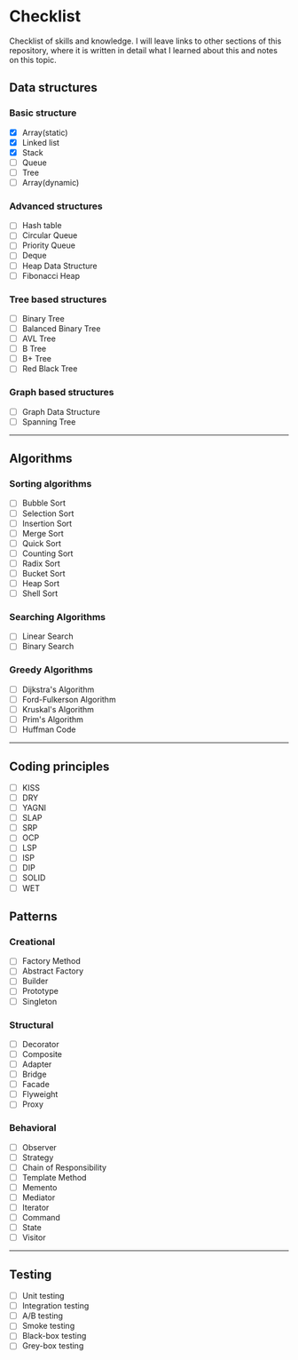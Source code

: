 # Checklist

Checklist of skills and knowledge. I will leave links to other sections of this repository, where it is written in detail what I learned about this and notes on this topic.

## Data structures

### Basic structure

- [x] Array(static)
- [x] Linked list
- [x] Stack
- [ ] Queue
- [ ] Tree
- [ ] Array(dynamic)

### Advanced structures

- [ ] Hash table
- [ ] Circular Queue
- [ ] Priority Queue
- [ ] Deque
- [ ] Heap Data Structure
- [ ] Fibonacci Heap

### Tree based structures

- [ ] Binary Tree
- [ ] Balanced Binary Tree
- [ ] AVL Tree
- [ ] B Tree
- [ ] B+ Tree
- [ ] Red Black Tree

### Graph based structures

- [ ] Graph Data Structure
- [ ] Spanning Tree

---

## Algorithms

### Sorting algorithms

- [ ] Bubble Sort
- [ ] Selection Sort
- [ ] Insertion Sort
- [ ] Merge Sort
- [ ] Quick Sort
- [ ] Counting Sort
- [ ] Radix Sort
- [ ] Bucket Sort
- [ ] Heap Sort
- [ ] Shell Sort

### Searching Algorithms

- [ ] Linear Search
- [ ] Binary Search

### Greedy Algorithms

- [ ] Dijkstra's Algorithm
- [ ] Ford-Fulkerson Algorithm
- [ ] Kruskal's Algorithm
- [ ] Prim's Algorithm
- [ ] Huffman Code

---

## Coding principles

- [ ] KISS
- [ ] DRY
- [ ] YAGNI
- [ ] SLAP
- [ ] SRP
- [ ] OCP
- [ ] LSP
- [ ] ISP
- [ ] DIP
- [ ] SOLID
- [ ] WET

<!-- - [ ] FOOBAR
- [ ] SNAFU
- [ ] ASAP
- [ ] FYI
- [ ] RTFM -->

## Patterns

### Creational

- [ ] Factory Method
- [ ] Abstract Factory
- [ ] Builder
- [ ] Prototype
- [ ] Singleton

### Structural

- [ ] Decorator
- [ ] Composite
- [ ] Adapter
- [ ] Bridge
- [ ] Facade
- [ ] Flyweight
- [ ] Proxy

### Behavioral

- [ ] Observer
- [ ] Strategy
- [ ] Chain of Responsibility
- [ ] Template Method
- [ ] Memento
- [ ] Mediator
- [ ] Iterator
- [ ] Command
- [ ] State
- [ ] Visitor

---

## Testing

- [ ] Unit testing
- [ ] Integration testing
- [ ] A/B testing
- [ ] Smoke testing
- [ ] Black-box testing
- [ ] Grey-box testing
